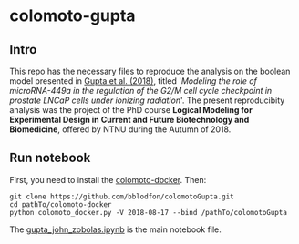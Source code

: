 # colomoto-gupta

## Intro
 
This repo has the necessary files to reproduce the analysis on the boolean model presented in [Gupta et al. (2018)](https://www.ncbi.nlm.nih.gov/pmc/articles/PMC6053189/), titled '*Modeling the role of microRNA-449a in the regulation of the G2/M cell cycle checkpoint in prostate LNCaP cells under ionizing radiation*'. The present reproducibity analysis was the project of the PhD course **Logical Modeling for Experimental Design in Current and Future Biotechnology and Biomedicine**, offered by NTNU during the Autumn of 2018.

## Run notebook

First, you need to install the [colomoto-docker](https://github.com/colomoto/colomoto-docker). Then:
```
git clone https://github.com/bblodfon/colomotoGupta.git
cd pathTo/colomoto-docker
python colomoto_docker.py -V 2018-08-17 --bind /pathTo/colomotoGupta
```
The [gupta_john_zobolas.ipynb](https://github.com/bblodfon/colomotoGupta/blob/master/gupta_john_zobolas.ipynb) is the main notebook file.
